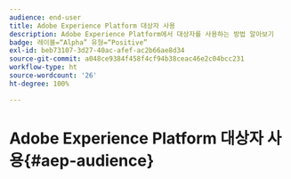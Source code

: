 ```yaml
---
audience: end-user
title: Adobe Experience Platform 대상자 사용
description: Adobe Experience Platform에서 대상자를 사용하는 방법 알아보기
badge: 레이블=“Alpha” 유형=“Positive”
exl-id: beb73107-3d27-40ac-afef-ac2b66ae8d34
source-git-commit: a048ce9384f458f4cf94b38ceac46e2c04bcc231
workflow-type: ht
source-wordcount: '26'
ht-degree: 100%

---
```


# Adobe Experience Platform 대상자 사용{#aep-audience}

